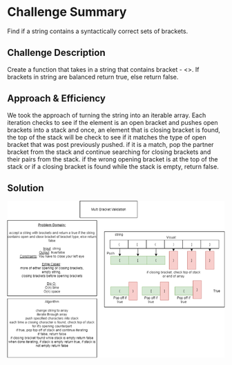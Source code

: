# Challenge Summary
<!-- Short summary or background information -->
Find if a string contains a syntactically correct sets of brackets.

## Challenge Description
<!-- Description of the challenge -->
Create a function that takes in a string that contains bracket - []()<>. If brackets in string are balanced return true, else return false.

## Approach & Efficiency
<!-- What approach did you take? Why? What is the Big O space/time for this approach? -->

We took the approach of turning the string into an iterable array. Each iteration checks to see if the element is an open bracket and pushes open brackets into a stack and once, an element that is closing bracket is found, the top of the stack will be check to see if it matches the type of open bracket that was post previously pushed. if it is a match, pop the partner bracket from the stack and continue searching for closing brackets and their pairs from the stack. if the wrong opening bracket is at the top of the stack or if a closing bracket is found while the stack is empty, return false.

## Solution
<!-- Embedded whiteboard image -->

![whiteboard](cc13.png)
